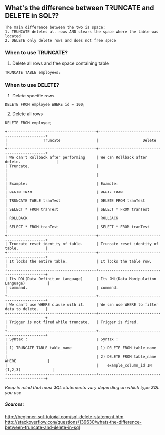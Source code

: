 ## What's the difference between TRUNCATE and DELETE in SQL??  
```
The main difference between the two is space:  
1. TRUNCATE deletes all rows AND clears the space where the table was located
2. DELETE only delete rows and does not free space  
```

### When to use TRUNCATE?  

1. Delete all rows and free space containing table  
```
TRUNCATE TABLE employees;  
```


### When to use DELETE?  

1. Delete specific rows  
```
DELETE FROM employee WHERE id = 100;  
```

2. Delete all rows  
```
DELETE FROM employee;  
```
```
+----------------------------------------+----------------------------------------------+
|                Truncate                |                    Delete                    |
+----------------------------------------+----------------------------------------------+
| We can't Rollback after performing     | We can Rollback after delete.                |
| Truncate.                              |                                              |
|                                        |                                              |
| Example:                               | Example:                                     |
| BEGIN TRAN                             | BEGIN TRAN                                   |
| TRUNCATE TABLE tranTest                | DELETE FROM tranTest                         |
| SELECT * FROM tranTest                 | SELECT * FROM tranTest                       |
| ROLLBACK                               | ROLLBACK                                     |
| SELECT * FROM tranTest                 | SELECT * FROM tranTest                       |
+----------------------------------------+----------------------------------------------+
| Truncate reset identity of table.      | Truncate reset identity of table.            |
+----------------------------------------+----------------------------------------------+
| It locks the entire table.             | It locks the table row.                      |
+----------------------------------------+----------------------------------------------+
| Its DDL(Data Definition Language)      | Its DML(Data Manipulation Language)          |
| command.                               | command.                                     |
+----------------------------------------+----------------------------------------------+
| We can't use WHERE clause with it.     | We can use WHERE to filter data to delete.   |
+----------------------------------------+----------------------------------------------+
| Trigger is not fired while truncate.   | Trigger is fired.                            |
+----------------------------------------+----------------------------------------------+
| Syntax :                               | Syntax :                                     |
| 1) TRUNCATE TABLE table_name           | 1) DELETE FROM table_name                    |
|                                        | 2) DELETE FROM table_name WHERE              |
|                                        |    example_column_id IN (1,2,3)              |
+----------------------------------------+----------------------------------------------+
```

*Keep in mind that most SQL statements vary depending on which type SQL you use*  


##### *Sources:*  
<http://beginner-sql-tutorial.com/sql-delete-statement.htm>  
<http://stackoverflow.com/questions/139630/whats-the-difference-between-truncate-and-delete-in-sql>  